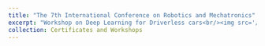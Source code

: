 ```yaml
---
title: "The 7th International Conference on Robotics and Mechatronics"
excerpt: "Workshop on Deep Learning for Driverless cars<br/><img src='/images/C1.jpg', width="250", height="150">"
collection: Certificates and Workshops
---
```

